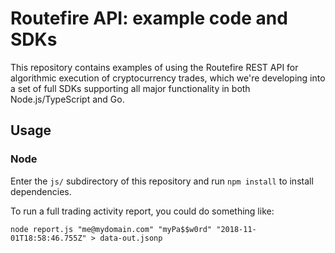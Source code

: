 # Routefire API: example code and SDKs 

This repository contains examples of using the Routefire REST API for algorithmic execution of cryptocurrency trades, which we're developing into a set of full SDKs supporting all major functionality in both Node.js/TypeScript and Go.

## Usage

### Node

Enter the `js/` subdirectory of this repository and run `npm install` to install dependencies.

To run a full trading activity report, you could do something like:

```nodejs
node report.js "me@mydomain.com" "myPa$$w0rd" "2018-11-01T18:58:46.755Z" > data-out.jsonp 
```
